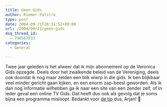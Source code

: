 ```yaml
---
title: Geen Gids
author: Riemer Palstra
type: post
date: 2004-09-21T20:31:52+00:00
url: /2004/09/21/geen-gids
dsq_thread_id:
  - 796567933
categories:
  - General

---
```

Twee jaar geleden is het alweer dat ik mijn abonnement op de Veronica Gids opzegde. Deels door het zwalkende beleid van de Vereniging, deels ook doordat ik nog maar zelden een blik wierp in die gids. Ik ben blijkbaar veel minder gericht gaan kijken, en een enorm zap-beest geworden. Als ik dan nog informatie wilhebben ga ik naar een site van een zender zelf, of in ieder geval een online TV Gids. Dat heeft dus ook als gevolg dat je soms bijna een programma misloopt. Bedankt voor [de tip][1] dus, Arjan! 🙂

 [1]: http://www.vanderoest.net/archives/000134.html
